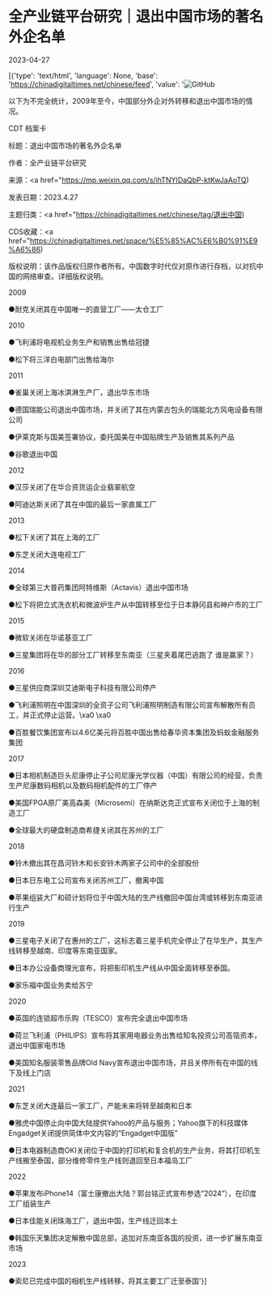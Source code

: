 # 全产业链平台研究｜退出中国市场的著名外企名单

2023-04-27

[{'type': 'text/html', 'language': None, 'base': 'https://chinadigitaltimes.net/chinese/feed', 'value': '![GitHub](https://chinadigitaltimes.net/chinese/files/2023/04/image-1682593701480.png)

以下为不完全统计，2009年至今，中国部分外企对外转移和退出中国市场的情况。



CDT 档案卡

标题：退出中国市场的著名外企名单

作者：全产业链平台研究

来源：<a href="https://mp.weixin.qq.com/s/ihTNYIDaQbP-ktKwJaAoTQ)

发表日期：2023.4.27

主题归类：<a href="https://chinadigitaltimes.net/chinese/tag/退出中国)

CDS收藏：<a href="https://chinadigitaltimes.net/space/%E5%85%AC%E6%B0%91%E9%A6%86)

版权说明：该作品版权归原作者所有。中国数字时代仅对原作进行存档，以对抗中国的网络审查。详细版权说明。





2009

●耐克关闭其在中国唯一的直营工厂——太仓工厂

2010

●飞利浦将电视机业务生产和销售出售给冠捷

●松下将三洋白电部门出售给海尔

2011

●雀巢关闭上海冰淇淋生产厂，退出华东市场

●德国瑞能公司退出中国市场，并关闭了其在内蒙古包头的瑞能北方风电设备有限公司

●伊莱克斯与国美签署协议，委托国美在中国贴牌生产及销售其系列产品

●谷歌退出中国

2012

●汉莎关闭了在华合资货运企业翡翠航空

●阿迪达斯关闭了其在中国的最后一家直属工厂

2013

●松下关闭了其在上海的工厂

●东芝关闭大连电视工厂

2014

●全球第三大普药集团阿特维斯（Actavis）退出中国市场

●松下将把立式洗衣机和微波炉生产从中国转移至位于日本静冈县和神户市的工厂

2015

●微软关闭在华诺基亚工厂

●三星集团将在华的部分工厂转移至东南亚（三星夹着尾巴逃跑了 谁是赢家？）

2016

●三星供应商深圳艾迪斯电子科技有限公司停产

●飞利浦照明在中国深圳的全资子公司飞利浦照明制造有限公司宣布解散所有员工，并正式停止运营。\xa0 \xa0

●百胜餐饮集团宣布以4.6亿美元将百胜中国出售给春华资本集团及蚂蚁金融服务集团

2017

●日本相机制造巨头尼康停止子公司尼康光学仪器（中国）有限公司的经营，负责生产尼康数码相机以及数码相机配件的工厂停产

●美国FPGA原厂美高森美（Microsemi）在纳斯达克正式宣布关闭位于上海的制造工厂

●全球最大的硬盘制造商希捷关闭其在苏州的工厂

2018

●铃木撤出其在昌河铃木和长安铃木两家子公司中的全部股份

●日本日东电工公司宣布关闭苏州工厂，撤离中国

●苹果组装大厂和硕计划将位于中国大陆的生产线撤回中国台湾或转移到东南亚进行生产

2019

●三星电子关闭了在惠州的工厂，这标志着三星手机完全停止了在华生产，其生产线转移至越南、印度等东南亚国家。

●日本办公设备商理光宣布，将把影印机生产线从中国全面转移至泰国。

●家乐福中国业务卖给苏宁

2020

●英国的连锁超市乐购（TESCO）宣布完全退出中国市场

●荷兰飞利浦（PHILIPS）宣布将其家用电器业务出售给知名投资公司高瓴资本，退出中国家电市场

●美国知名服装零售品牌Old Navy宣布退出中国市场，并且关停所有在中国的线下及线上门店

2021

●东芝关闭大连最后一家工厂，产能未来将转至越南和日本

●雅虎中国停止向中国大陆提供Yahoo的产品与服务；Yahoo旗下的科技媒体Engadget关闭提供简体中文内容的“Engadget中国版”

●日本电器制造商OKI关闭位于中国的打印机和复合机的生产业务，将其打印机生产线搬至泰国，部分维修零件生产线则退回至日本福岛工厂

2022

●苹果发布iPhone14（富士康撤出大陆？郭台铭正式宣布参选“2024”），在印度工厂组装生产

●日本佳能关闭珠海工厂，退出中国，生产线迁回本土

●韩国乐天集团决定解散中国总部，追加对东南亚各国的投资，进一步扩展东南亚市场

2023

●索尼已完成中国的相机生产线转移，将其主要工厂迁至泰国'}]